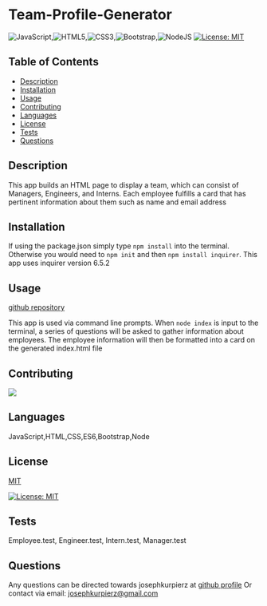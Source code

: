 # Team-Profile-Generator

  ![JavaScript](https://img.shields.io/badge/javascript-%23323330.svg?style=for-the-badge&logo=javascript&logoColor=%23F7DF1E),![HTML5](https://img.shields.io/badge/html5-%23E34F26.svg?style=for-the-badge&logo=html5&logoColor=white),![CSS3](https://img.shields.io/badge/css3-%231572B6.svg?style=for-the-badge&logo=css3&logoColor=white),![Bootstrap](https://img.shields.io/badge/bootstrap-%23563D7C.svg?style=for-the-badge&logo=bootstrap&logoColor=white),![NodeJS](https://img.shields.io/badge/node.js-6DA55F?style=for-the-badge&logo=node.js&logoColor=white)
  [![License: MIT](https://img.shields.io/badge/License-MIT-yellow.svg)](https://opensource.org/licenses/MIT)
  ## Table of Contents 
  - [Description](#description)
  - [Installation](#installation)
  - [Usage](#usage)
  - [Contributing](#contributing)
  - [Languages](#languages)
  - [License](#license)
  - [Tests](#tests)
  - [Questions](#questions)
  
  ## Description
  This app builds an HTML page to display a team, which can consist of Managers, Engineers, and Interns.  Each employee fulfills a card that has pertinent information about them such as name and email address

  ## Installation
  If using the package.json simply type `npm install` into the terminal.  Otherwise you would need to `npm init` and then `npm install inquirer`. This app uses inquirer version 6.5.2

  ## Usage
  [github repository](https://github.com/josephkurpierz/Team-Profile-Generator)

  This app is used via command line prompts.  When `node index` is input to the terminal, a series of questions will be asked to gather information about employees.  The employee information will then be formatted into a card on the generated index.html file

  ## Contributing
  <a href="https://github.com/josephkurpierz/Team-Profile-Generator/graphs/contributors">
    <img src="https://contrib.rocks/image?repo=josephkurpierz/Team-Profile-Generator"/> </a>

  ## Languages
  JavaScript,HTML,CSS,ES6,Bootstrap,Node

  
  ## License 
  [MIT](https://choosealicense.com/licenses/mit/) 

  [![License: MIT](https://img.shields.io/badge/License-MIT-yellow.svg)](https://opensource.org/licenses/MIT)
  

  ## Tests
  Employee.test, Engineer.test, Intern.test, Manager.test

  ## Questions
  Any questions can be directed towards josephkurpierz at [github profile](https://github.com/josephkurpierz/)
  Or contact via email: josephkurpierz@gmail.com